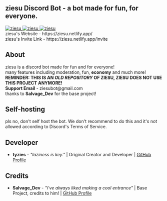<h2>ziesu Discord Bot - a bot made for fun, for everyone.</h2>
<a href="https://top.gg/bot/694178512843702362" >
  <img src="https://top.gg/api/widget/status/694178512843702362.svg" alt="ziesu" />
</a>
<a href="https://top.gg/bot/694178512843702362" >
  <img src="https://top.gg/api/widget/servers/694178512843702362.svg" alt="ziesu" />
</a>
<a href="https://top.gg/bot/694178512843702362" >
  <img src="https://top.gg/api/widget/upvotes/694178512843702362.svg" alt="ziesu" />
</a>
<br>
ziesu's Website - https://ziesu.netlify.app/
<br>
ziesu's Invite Link - https://ziesu.netlify.app/invite
<br>
<h2>About</h2>
ziesu is a discord bot made for fun and for everyone!
<br>
many features including moderation, fun, <strong>economy</strong> and much more!
<br>
<strong>REMINDER: THIS IS AN <em>OLD REPOSITORY</em> OF ZIESU, ZIESU DOES NOT USE THIS PROJECT ANYMORE!</strong>
<br>
<strong>Support Email</strong> - ziesubot@gmail.com
<br>
thanks to <strong>Salvage_Dev</strong> for the base project!
<h2>Self-hosting</h2>
pls no, don't self host the bot. We don't recommend to do this and it's not allowed according to Discord's Terms of Service.
<br>
<h2>Developer</h2>
<ul>
  <li><strong>tyzies</strong> - <em>"laziness is key."</em> | Original Creator and Developer | <a href="https://github.com/tyzies">GitHub Profile</a></li>
</ul>
<h2>Credits</h2>
<ul>
<li><strong>Salvage_Dev</strong> - <em>"i've always liked making a cool entrance"</em> | Base Project, credits to him! | <a href="https://github.com/Milo123459">GitHub Profile</a></li>
</ul>
